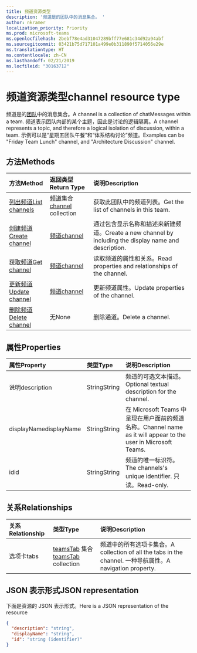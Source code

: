 ```yaml
---
title: 频道资源类型
description: '频道是的团队中的消息集合。 '
author: nkramer
localization_priority: Priority
ms.prod: microsoft-teams
ms.openlocfilehash: 2bebf78e4ad31047289bff77e681c34d92a94abf
ms.sourcegitcommit: 03421b75d717101a499e0b311890f5714056e29e
ms.translationtype: HT
ms.contentlocale: zh-CN
ms.lasthandoff: 02/21/2019
ms.locfileid: "30163712"
---
```

# <a name="channel-resource-type"></a><span data-ttu-id="ea311-103">频道资源类型</span><span class="sxs-lookup"><span data-stu-id="ea311-103">channel resource type</span></span>



<span data-ttu-id="ea311-104">频道是的[团队](../resources/team.md)中的消息集合。</span><span class="sxs-lookup"><span data-stu-id="ea311-104">A channel is a collection of chatMessages within a team.</span></span> <span data-ttu-id="ea311-105">频道表示团队内部的某个主题，因此是讨论的逻辑隔离。</span><span class="sxs-lookup"><span data-stu-id="ea311-105">A channel represents a topic, and therefore a logical isolation of discussion, within a team.</span></span> <span data-ttu-id="ea311-106">示例可以是“星期五团队午餐”和“体系结构讨论”频道。</span><span class="sxs-lookup"><span data-stu-id="ea311-106">Examples can be "Friday Team Lunch" channel, and "Architecture Discussion" channel.</span></span>


## <a name="methods"></a><span data-ttu-id="ea311-107">方法</span><span class="sxs-lookup"><span data-stu-id="ea311-107">Methods</span></span>

| <span data-ttu-id="ea311-108">方法</span><span class="sxs-lookup"><span data-stu-id="ea311-108">Method</span></span>       | <span data-ttu-id="ea311-109">返回类型</span><span class="sxs-lookup"><span data-stu-id="ea311-109">Return Type</span></span>  |<span data-ttu-id="ea311-110">说明</span><span class="sxs-lookup"><span data-stu-id="ea311-110">Description</span></span>|
|:---------------|:--------|:----------|
|[<span data-ttu-id="ea311-111">列出频道</span><span class="sxs-lookup"><span data-stu-id="ea311-111">List channels</span></span>](../api/channel-list.md) | <span data-ttu-id="ea311-112">[频道](channel.md)集合</span><span class="sxs-lookup"><span data-stu-id="ea311-112">[channel](channel.md) collection</span></span> | <span data-ttu-id="ea311-113">获取此团队中的频道列表。</span><span class="sxs-lookup"><span data-stu-id="ea311-113">Get the list of channels in this team.</span></span>|
|[<span data-ttu-id="ea311-114">创建频道</span><span class="sxs-lookup"><span data-stu-id="ea311-114">Create channel</span></span>](../api/channel-post.md) | [<span data-ttu-id="ea311-115">频道</span><span class="sxs-lookup"><span data-stu-id="ea311-115">channel</span></span>](channel.md) | <span data-ttu-id="ea311-116">通过包含显示名称和描述来新建频道。</span><span class="sxs-lookup"><span data-stu-id="ea311-116">Create a new channel by including the display name and description.</span></span>|
|[<span data-ttu-id="ea311-117">获取频道</span><span class="sxs-lookup"><span data-stu-id="ea311-117">Get channel</span></span>](../api/channel-get.md) | [<span data-ttu-id="ea311-118">频道</span><span class="sxs-lookup"><span data-stu-id="ea311-118">channel</span></span>](channel.md) | <span data-ttu-id="ea311-119">读取频道的属性和关系。</span><span class="sxs-lookup"><span data-stu-id="ea311-119">Read properties and relationships of the channel.</span></span>|
|[<span data-ttu-id="ea311-120">更新频道</span><span class="sxs-lookup"><span data-stu-id="ea311-120">Update channel</span></span>](../api/channel-patch.md) | [<span data-ttu-id="ea311-121">频道</span><span class="sxs-lookup"><span data-stu-id="ea311-121">channel</span></span>](channel.md) | <span data-ttu-id="ea311-122">更新频道属性。</span><span class="sxs-lookup"><span data-stu-id="ea311-122">Update properties of the channel.</span></span>|
|[<span data-ttu-id="ea311-123">删除频道</span><span class="sxs-lookup"><span data-stu-id="ea311-123">Delete channel</span></span>](../api/channel-delete.md) | <span data-ttu-id="ea311-124">无</span><span class="sxs-lookup"><span data-stu-id="ea311-124">None</span></span> | <span data-ttu-id="ea311-125">删除通道。</span><span class="sxs-lookup"><span data-stu-id="ea311-125">Delete a channel.</span></span>|

## <a name="properties"></a><span data-ttu-id="ea311-126">属性</span><span class="sxs-lookup"><span data-stu-id="ea311-126">Properties</span></span>
| <span data-ttu-id="ea311-127">属性</span><span class="sxs-lookup"><span data-stu-id="ea311-127">Property</span></span>     | <span data-ttu-id="ea311-128">类型</span><span class="sxs-lookup"><span data-stu-id="ea311-128">Type</span></span>   |<span data-ttu-id="ea311-129">说明</span><span class="sxs-lookup"><span data-stu-id="ea311-129">Description</span></span>|
|:---------------|:--------|:----------|
|<span data-ttu-id="ea311-130">说明</span><span class="sxs-lookup"><span data-stu-id="ea311-130">description</span></span>|<span data-ttu-id="ea311-131">String</span><span class="sxs-lookup"><span data-stu-id="ea311-131">String</span></span>|<span data-ttu-id="ea311-132">频道的可选文本描述。</span><span class="sxs-lookup"><span data-stu-id="ea311-132">Optional textual description for the channel.</span></span>|
|<span data-ttu-id="ea311-133">displayName</span><span class="sxs-lookup"><span data-stu-id="ea311-133">displayName</span></span>|<span data-ttu-id="ea311-134">String</span><span class="sxs-lookup"><span data-stu-id="ea311-134">String</span></span>|<span data-ttu-id="ea311-135">在 Microsoft Teams 中呈现在用户面前的频道名称。</span><span class="sxs-lookup"><span data-stu-id="ea311-135">Channel name as it will appear to the user in Microsoft Teams.</span></span>|
|<span data-ttu-id="ea311-136">id</span><span class="sxs-lookup"><span data-stu-id="ea311-136">id</span></span>|<span data-ttu-id="ea311-137">String</span><span class="sxs-lookup"><span data-stu-id="ea311-137">String</span></span>|<span data-ttu-id="ea311-138">频道的唯一标识符。</span><span class="sxs-lookup"><span data-stu-id="ea311-138">The channels's unique identifier.</span></span> <span data-ttu-id="ea311-139">只读。</span><span class="sxs-lookup"><span data-stu-id="ea311-139">Read-only.</span></span>|

## <a name="relationships"></a><span data-ttu-id="ea311-140">关系</span><span class="sxs-lookup"><span data-stu-id="ea311-140">Relationships</span></span>
| <span data-ttu-id="ea311-141">关系</span><span class="sxs-lookup"><span data-stu-id="ea311-141">Relationship</span></span> | <span data-ttu-id="ea311-142">类型</span><span class="sxs-lookup"><span data-stu-id="ea311-142">Type</span></span>   |<span data-ttu-id="ea311-143">说明</span><span class="sxs-lookup"><span data-stu-id="ea311-143">Description</span></span>|
|:---------------|:--------|:----------|
|<span data-ttu-id="ea311-144">选项卡</span><span class="sxs-lookup"><span data-stu-id="ea311-144">tabs</span></span>|<span data-ttu-id="ea311-145">[teamsTab](../resources/teamstab.md) 集合</span><span class="sxs-lookup"><span data-stu-id="ea311-145">[teamsTab](../resources/teamstab.md) collection</span></span>|<span data-ttu-id="ea311-146">频道中的所有选项卡集合。</span><span class="sxs-lookup"><span data-stu-id="ea311-146">A collection of all the tabs in the channel.</span></span> <span data-ttu-id="ea311-147">一种导航属性。</span><span class="sxs-lookup"><span data-stu-id="ea311-147">A navigation property.</span></span>|


## <a name="json-representation"></a><span data-ttu-id="ea311-148">JSON 表示形式</span><span class="sxs-lookup"><span data-stu-id="ea311-148">JSON representation</span></span>

<span data-ttu-id="ea311-149">下面是资源的 JSON 表示形式。</span><span class="sxs-lookup"><span data-stu-id="ea311-149">Here is a JSON representation of the resource</span></span>

<!-- {
  "blockType": "resource",
  "keyProperty": "id",
  "@odata.type": "microsoft.graph.channel"
}-->

```json
{
  "description": "string",
  "displayName": "string",
  "id": "string (identifier)"
}

```


<!-- uuid: 8fcb5dbc-d5aa-4681-8e31-b001d5168d79
2015-10-25 14:57:30 UTC -->
<!-- {
  "type": "#page.annotation",
  "description": "channel resource",
  "keywords": "",
  "section": "documentation",
  "tocPath": ""
}-->
